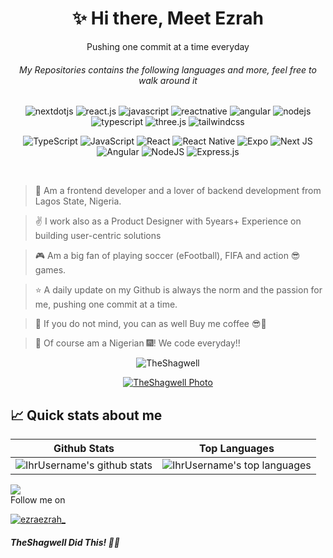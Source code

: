 ﻿
<h1 align="center">✨ Hi there, Meet Ezrah</h1>
<p align="center">Pushing one commit at a time everyday</p>

<div align="center">
    <h6>My Repositories contains the following languages and more, feel free to walk around it</h6>
    <img src="https://img.shields.io/badge/-Next_JS-black?style=for-the-badge&logoColor=white&logo=nextdotjs&color=000000" alt="nextdotjs" />
    <img src="https://img.shields.io/badge/-React_JS-black?style=for-the-badge&logoColor=white&logo=react&color=61DAFB" alt="react.js" />
    <img src="https://img.shields.io/badge/-JavaScript-blue?style=for-the-badge&logoColor=23F7DF1E&logo=javascript&color=323330" alt="javascript" />
    <img src="https://img.shields.io/badge/-React_Native-black?style=for-the-badge&logoColor=white&logo=react&color=101010" alt="reactnative" />
    <img src="https://img.shields.io/badge/-Angular-black?style=for-the-badge&logoColor=white&logo=angular&color=C3002F" alt="angular" />
    <img src="https://img.shields.io/badge/Node.js-43853D?style=for-the-badge&logo=node.js&logoColor=white" alt="nodejs"/>
    <img src="https://img.shields.io/badge/-TypeScript-black?style=for-the-badge&logoColor=white&logo=typescript&color=3178C6" alt="typescript" />
    <img src="https://img.shields.io/badge/-Three_JS-black?style=for-the-badge&logoColor=white&logo=threedotjs&color=000000" alt="three.js" />
    <img src="https://img.shields.io/badge/-Tailwind_CSS-black?style=for-the-badge&logoColor=white&logo=tailwindcss&color=06B6D4" alt="tailwindcss" />
  </div>
<div align="center">

  ![TypeScript](https://img.shields.io/badge/typescript-%23007ACC.svg?style=for-the-badge&logo=typescript&logoColor=white)
  ![JavaScript](https://img.shields.io/badge/javascript-%23323330.svg?style=for-the-badge&logo=javascript&logoColor=%23F7DF1E)
  ![React](https://img.shields.io/badge/react-%2320232a.svg?style=for-the-badge&logo=react&logoColor=%2361DAFB)
  ![React Native](https://img.shields.io/badge/react_native-%2320232a.svg?style=for-the-badge&logo=react&logoColor=%2361DAFB)
  ![Expo](https://img.shields.io/badge/expo-1C1E24?style=for-the-badge&logo=expo&logoColor=#D04A37)
  ![Next JS](https://img.shields.io/badge/Next-black?style=for-the-badge&logo=next.js&logoColor=white)
  ![Angular](https://img.shields.io/badge/angular-%23DD0031.svg?style=for-the-badge&logo=angular&logoColor=white)
  ![NodeJS](https://img.shields.io/badge/node.js-6DA55F?style=for-the-badge&logo=node.js&logoColor=white)
  ![Express.js](https://img.shields.io/badge/express.js-%23404d59.svg?style=for-the-badge&logo=express&logoColor=%2361DAFB)
  
</div>

  <br/>

> 🚀 Am a frontend developer and a lover of backend development from Lagos State, Nigeria.

>  ✌ I work also as a Product Designer with 5years+ Experience on building user-centric solutions

> 🎮 Am a big fan of playing soccer (eFootball), FIFA and action 😎 games.

> ⭐ A daily update on my Github is always the norm and the passion for me, pushing one commit at a time.

> 🎁 If you do not mind, you can as well Buy me coffee 😎🥤

> 🤙 Of course am a Nigerian 🎆! We code everyday!!

<p align="center"> <img src="https://komarev.com/ghpvc/?username=TheShagwell&label=Profile%20views&color=111111&style=flat" alt="TheShagwell" /> </p>


<p align="center"> <a href="https://github.com/ryo-ma/github-profile-trophy"><img src="https://github-profile-trophy.vercel.app/?username=TheShagwell" alt="TheShagwell Photo" /></a> </p>

## 📈 Quick stats about me
| Github Stats | Top Languages |
| --- | --- |
| ![IhrUsername's github stats](https://github-readme-stats.vercel.app/api?username=TheShagwell&rank_icon=github&show_icons=true&theme=shades-of-purple&count_private=true) | ![IhrUsername's top languages](https://github-readme-stats.vercel.app/api/top-langs/?username=TheShagwell&show_icons=true&theme=shades-of-purple&count_private=true&layout=compact) |
![](https://github-readme-streak-stats.herokuapp.com/?user=TheShagwell&theme=shades-of-purple&hide_border=false)<br/>
Follow me on 
<p align="left"> <a href="https://twitter.com/ezraezrah_" target="blank"><img src="https://img.shields.io/twitter/follow/ezraezrah_?logo=twitter&style=for-the-badge" alt="ezraezrah_" /></a> </p>


##### TheShagwell Did This! 🐱‍👤
